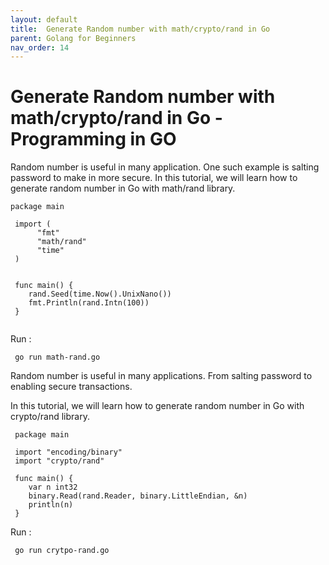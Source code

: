 ```yaml
---
layout: default
title:  Generate Random number with math/crypto/rand in Go
parent: Golang for Beginners
nav_order: 14
---
```



# Generate Random number with math/crypto/rand in Go - Programming in GO

Random number is useful in many application. One such example is salting password to make in more secure. 
In this tutorial, we will learn how to generate random number in Go with math/rand library.


```
package main

 import (
      "fmt"
      "math/rand"
      "time"
 )


 func main() {
    rand.Seed(time.Now().UnixNano())
    fmt.Println(rand.Intn(100))
 }
 
```
Run :
```
 go run math-rand.go
```
 
Random number is useful in many applications. From salting password to enabling secure transactions.

In this tutorial, we will learn how to generate random number in Go with crypto/rand library.
 
  
 
```
 package main

 import "encoding/binary"
 import "crypto/rand"

 func main() {
    var n int32
    binary.Read(rand.Reader, binary.LittleEndian, &n)
    println(n)
 }

```
Run :
```
 go run crytpo-rand.go
```
